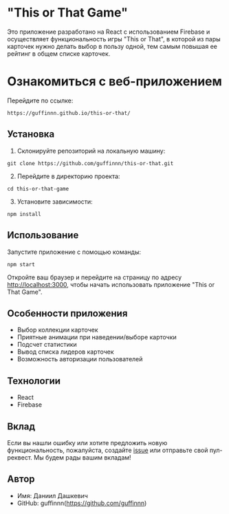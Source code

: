 # "This or That Game"

Это приложение разработано на React с использованием Firebase и осуществляет функциональность игры "This or That", в которой из пары карточек нужно делать выбор в пользу одной, тем самым повышая ее рейтинг в общем списке карточек.

# Ознакомиться с веб-приложением

Перейдите по ссылке:

```
https://guffinnn.github.io/this-or-that/
```

## Установка

1. Склонируйте репозиторий на локальную машину:

```
git clone https://github.com/guffinnn/this-or-that.git
```

2. Перейдите в директорию проекта:

```
cd this-or-that-game
```

3. Установите зависимости:

```
npm install
```

## Использование

Запустите приложение с помощью команды:

```
npm start
```

Откройте ваш браузер и перейдите на страницу по адресу [http://localhost:3000](http://localhost:3000), чтобы начать использовать приложение "This or That Game".

## Особенности приложения

- Выбор коллекции карточек
- Приятные анимации при наведении/выборе карточки
- Подсчет статистики
- Вывод списка лидеров карточек
- Возможность авторизации пользователей

## Технологии

- React
- Firebase

## Вклад

Если вы нашли ошибку или хотите предложить новую функциональность, пожалуйста, создайте [issue](https://github.com/guffinnn/this-or-that/issues) или отправьте свой пул-реквест. Мы будем рады вашим вкладам!

## Автор

- Имя: Даниил Дашкевич
- GitHub: guffinnn(https://github.com/guffinnn)
